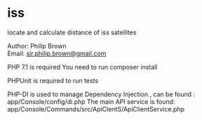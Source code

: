 # iss
locate and calculate distance of iss satellites 

Author: Philip Brown \
Email: sir.philip.brown@gmail.com

PHP 7.1 is required 
You need to run composer install

PHPUnit is required to run tests

PHP-DI is used to manage Dependency Injection , can be found : app/Console/config/di.php The main API service is found:\
app/Console/Commands/src/ApiClentS/ApiClientService.php